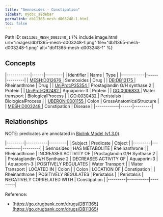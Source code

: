 ```yaml
---
title: "Sennosides - Constipation"
sidebar: mydoc_sidebar
permalink: db11365-mesh-d003248-1.html
toc: false 
---
```



Path ID: `DB11365_MESH_D003248_1`
{% include image.html url="images/db11365-mesh-d003248-1.png" file="db11365-mesh-d003248-1.png" alt="db11365-mesh-d003248-1" %}

## Concepts

|------------|------|---------|
| Identifier | Name | Type    |
|------------|------|---------|
| <a href="https://identifiers.org/MESH:D012676">MESH:D012676 </a> | Sennosides | Drug |
| <a href="https://identifiers.org/DB:DB13175">DB:DB13175 </a> | Rheinanthrone | Drug |
| <a href="https://identifiers.org/UniProt:P35354">UniProt:P35354 </a> | Prostaglandin G/H synthase 2 | Protein |
| <a href="https://identifiers.org/UniProt:Q92482">UniProt:Q92482 </a> | Aquaporin-3 | Protein |
| <a href="https://identifiers.org/GO:0006833">GO:0006833 </a> | Water transport | BiologicalProcess |
| <a href="https://identifiers.org/GO:0030432">GO:0030432 </a> | Peristalsis | BiologicalProcess |
| <a href="https://identifiers.org/UBERON:0001155">UBERON:0001155 </a> | Colon | GrossAnatomicalStructure |
| <a href="https://identifiers.org/MESH:D003248">MESH:D003248 </a> | Constipation | Disease |
|------------|------|---------|

## Relationships


NOTE: predicates are annotated in <a href="https://github.com/biolink/biolink-model/releases/tag/v1.3.0">Biolink Model (v1.3.0)</a>

|---------|-----------|---------|
| Subject | Predicate | Object  |
|---------|-----------|---------|
| Sennosides | HAS METABOLITE | Rheinanthrone |
| Rheinanthrone | INCREASES ACTIVITY OF | Prostaglandin G/H Synthase 2 |
| Prostaglandin G/H Synthase 2 | DECREASES ACTIVITY OF | Aquaporin-3 |
| Aquaporin-3 | POSITIVELY REGULATES | Water Transport |
| Water Transport | LOCATED IN | Colon |
| Colon | LOCATION OF | Constipation |
| Rheinanthrone | POSITIVELY REGULATES | Peristalsis |
| Peristalsis | NEGATIVELY CORRELATED WITH | Constipation |
|---------|-----------|---------|

Reference: 
  - [https://go.drugbank.com/drugs/DB11365](https://go.drugbank.com/drugs/DB11365)
